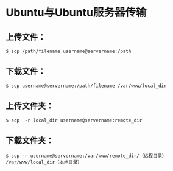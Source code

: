 # Ubuntu与Ubuntu服务器传输

## 上传文件：

``` shell
$ scp /path/filename username@servername:/path   
```

## 下载文件：

``` shell
$ scp username@servername:/path/filename /var/www/local_dir
```

## 上传文件夹：

``` shell
$ scp  -r local_dir username@servername:remote_dir
```

## 下载文件夹：

``` shell
$ scp -r username@servername:/var/www/remote_dir/（远程目录） /var/www/local_dir（本地目录）
```
